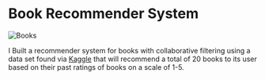 <h1>Book Recommender System</h1>

![Books](https://static01.nyt.com/images/2019/12/06/books/06critics-list1/06critics-list1-articleLarge.jpg?quality=75&auto=webp&disable=upscale)

I Built a recommender system for books with collaborative filtering using a data set found via <a href="https://www.kaggle.com/alexanderfrosati/goodbooks-10k-updated">Kaggle</a> that will recommend a total of 20 books to its user based on their past ratings of books on a scale of 1-5.
